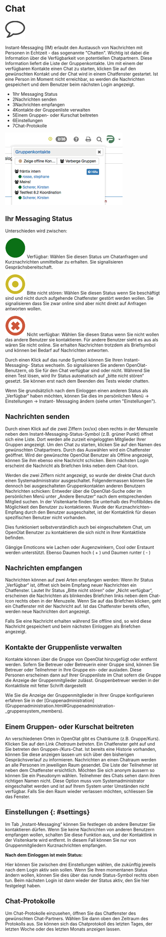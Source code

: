 # Chat

![](assets/chat_icon.png)

Instant-Messaging (IM) erlaubt den Austausch von Nachrichten mit Personen in
Echtzeit - das sogenannte "Chatten". Wichtig ist dabei die Information über
die Verfügbarkeit von potentiellen Chatpartnern. Diese Information liefert die
Liste der Gruppenkontakte. Um mit einem der verfügbaren Kontakte einen Chat zu
starten, klicken Sie auf den gewünschten Kontakt und der Chat wird in einem
Chatfenster gestartet. Ist eine Person im Moment nicht erreichbar, so werden
die Nachrichten gespeichert und dem Benutzer beim nächsten Login angezeigt.

  

  

  * 1Ihr Messaging Status
  * 2Nachrichten senden
  * 3Nachrichten empfangen
  * 4Kontakte der Gruppenliste verwalten
  * 5Einem Gruppen- oder Kurschat beitreten
  * 6Einstellungen
  * 7Chat-Protokolle

  

![](assets/chat_group-1.gif)

## Ihr Messaging Status

Unterschieden wird zwischen:

![](assets/available.png)
Verfügbar: Wählen Sie diesen Status um Chatanfragen und Kurznachrichten
unmittelbar zu erhalten. Sie signalisieren Gesprächsbereitschaft.

![](assets/nodisturb.png)
Bitte nicht stören: Wählen Sie diesen Status wenn Sie beschäftigt sind und
nicht durch aufgehende Chatfenster gestört werden wollen. Sie signalisieren
dass Sie zwar online sind aber nicht direkt auf Anfragen antworten wollen.

![](assets/notavailable.png)
Nicht verfügbar: Wählen Sie diesen Status wenn Sie nicht wollen das andere
Benutzer sie kontaktieren. Für andere Benutzer sieht es aus als wären Sie
nicht online. Sie erhalten Nachrichten trotzdem als Briefsymbol und können bei
Bedarf auf Nachrichten antworten.

Durch einen Klick auf das runde Symbol können Sie Ihren Instant-Messaging-
Status wechseln. So signalisieren Sie anderen OpenOlat-Benutzern, ob Sie für
den Chat verfügbar sind oder nicht. Während Sie einen Test lösen, wird Ihr
Status automatisch auf „bitte nicht stören“ gesetzt. Sie können erst nach dem
Beenden des Tests wieder chatten.

Wenn Sie grundsätzlich nach dem Einloggen einen anderen Status als „Verfügbar“
haben möchten, können Sie dies im persönlichen Menü → Einstellungen → Instant-
Messaging ändern (siehe unten "Einstellungen").

  

## Nachrichten senden

Durch einen Klick auf die zwei Ziffern (xx/xx) oben rechts in der Menuzeile
neben dem Instant-Messaging-Status-Symbol (z.B. grüner Punkt) öffnet sich eine
Liste. Dort werden alle zurzeit eingeloggten Mitglieder Ihrer Gruppen
angezeigt. Um den Chat zu starten, klicken Sie auf den Namen des gewünschten
Chatpartners. Durch das Auswählen wird ein Chatfenster geöffnet. Wird der
gewünschte OpenOlat Benutzer als Offline angezeigt, können Sie ihm ebenso eine
Nachricht schicken. Beim nächsten Login erscheint die Nachricht als Briefchen
links neben dem Chat-Icon.

Werden die zwei Ziffern nicht angezeigt, so wurde der direkte Chat durch einen
Systemadministrator ausgeschaltet. Folgendermassen können Sie dennoch bei
ausgeschalteten Gruppenkontakten anderen Benutzern Nachrichten schicken:
Entweder über die OpenOlat-Suche oder im persönlichen Menü unter „Andere
Benutzer“ nach dem entsprechenden Mitglied suchen. In der Visitenkarte finden
Sie unterhalb des Profilbildes die Möglichkeit den Benutzer zu kontaktieren.
Wurde der Kurznachrichten-Empfang durch den Benutzer ausgeschaltet, ist der
Kontaktlink für diesen spezifischen Benutzer nicht vorhanden.

Dies funktioniert selbstverständlich auch bei eingeschaltetem Chat, um
OpenOlat Benutzer zu kontaktieren die sich nicht in Ihrer Kontaktliste
befinden.

Gängige Emoticons wie Lachen oder Augenzwinkern, Cool oder Erstaunt werden
unterstützt. Ebenso Daumen hoch ( + ) und Daumen runter ( - )

## Nachrichten empfangen

Nachrichten können auf zwei Arten empfangen werden: Wenn Ihr Status
„Verfügbar“ ist, öffnet sich beim Empfang neuer Nachrichten ein Chatfenster.
Lautet Ihr Status „Bitte nicht stören“ oder „Nicht verfügbar“, erscheinen die
Nachrichten als blinkendes Briefchen links neben dem Chat-Icon rechts oben in
der Menuzeile. Wenn Sie auf das Briefchen klicken, geht ein Chatfenster mit
der Nachricht auf. Ist das Chatfenster bereits offen, werden neue Nachrichten
dort angezeigt.

Falls Sie eine Nachricht erhalten während Sie offline sind, so wird diese
Nachricht gespeichert und beim nächsten Einloggen als Briefchen angezeigt.

## Kontakte der Gruppenliste verwalten

Kontakte können über die Gruppe von OpenOlat hinzugefügt oder entfernt werden.
Sofern Sie Betreuer oder Betreuerin einer Gruppe sind, können Sie Betreuer
oder Teilnehmer in Ihre Gruppe ein- oder ausladen. Diese Personen erscheinen
dann auf Ihrer Gruppenliste im Chat sofern die Gruppe die Anzeige der
Gruppenmitglieder zulässt. Gruppenbetreuer werden in der Kontaktliste mit
fetter Schrift dargestellt

Wie Sie die Anzeige der Gruppenmitglieder in Ihrer Gruppe konfigurieren
erfahren Sie in der
[Gruppenadministration](Gruppenadministration.html#Gruppenadministration-
_gruppensystem_members).

## Einem Gruppen- oder Kurschat beitreten

An verschiedenen Orten in OpenOlat gibt es Chaträume (z.B. Gruppe/Kurs).
Klicken Sie auf den Link _Chatraum betreten_. Ein Chatfenster geht auf und Sie
betreten den Gruppen-/Kurs-Chat. Ist bereits eine Historie vorhanden, können
Sie diese anzeigen lassen um sich über den bisherigen Gesprächsverlauf zu
informieren. Nachrichten an einen Chatraum werden an alle Personen im
jeweiligen Raum gesendet. Die Liste der Teilnehmer ist neben dem Chatfenster
ersichtlich. Möchten Sie sich anonym äussern so können Sie ein Pseudonym
wählen. Teilnehmer des Chats sehen dann ihren richtigen Namen nicht. Diese
Option muss vom Systemadministrator eingeschaltet werden und ist auf Ihrem
System unter Umständen nicht verfügbar. Falls Sie den Raum wieder verlassen
möchten, schliessen Sie das Fenster.

## Einstellungen {: #settings}

Im Tab „Instant-Messaging“ können Sie festlegen ob andere Benutzer Sie
kontaktieren dürfen. Wenn Sie keine Nachrichten von anderen Benutzern
empfangen wollen, schalten Sie diese Funktion aus, und der Kontaktlink in der
Visitenkarte wird entfernt. In diesem Fall können Sie nur von
Gruppenmitgliedern Kurznachrichten empfangen.

 **Nach dem Einloggen ist mein Status:**

Hier können Sie zwischen drei Einstellungen wählen, die zukünftig jeweils nach
dem Login aktiv sein sollen. Wenn Sie Ihren momentanen Status ändern wollen,
können Sie dies über das runde Status-Symbol rechts oben tun. Beim nächsten
Login ist dann wieder der Status aktiv, den Sie hier festgelegt haben.

## Chat-Protokolle

Um Chat-Protokolle einzusehen, öffnen Sie das Chatfenster des gewünschten
Chat-Partners. Wählen Sie dann oben den Zeitraum des Protokolls aus. Sie
können sich das Chatprotokoll des letzten Tages, der letzten Woche oder des
letzten Monats anzeigen lassen.


